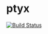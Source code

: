 # ptyx

[![Build Status](https://travis-ci.org/regnat/ptyx.svg?branch=master)](https://travis-ci.org/regnat/ptyx)
